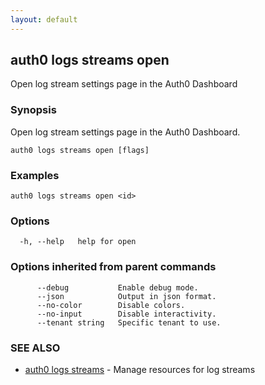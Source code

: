 ```yaml
---
layout: default
---
```

## auth0 logs streams open

Open log stream settings page in the Auth0 Dashboard

### Synopsis

Open log stream settings page in the Auth0 Dashboard.

```
auth0 logs streams open [flags]
```

### Examples

```
auth0 logs streams open <id>
```

### Options

```
  -h, --help   help for open
```

### Options inherited from parent commands

```
      --debug           Enable debug mode.
      --json            Output in json format.
      --no-color        Disable colors.
      --no-input        Disable interactivity.
      --tenant string   Specific tenant to use.
```

### SEE ALSO

* [auth0 logs streams](auth0_logs_streams.md)	 - Manage resources for log streams

